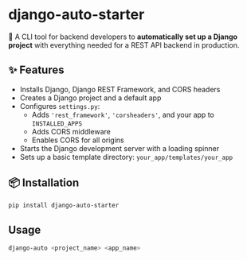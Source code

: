 # django-auto-starter

🚀 A CLI tool for backend developers to **automatically set up a Django project** with everything needed for a REST API backend in production.

## ✨ Features

- Installs Django, Django REST Framework, and CORS headers
- Creates a Django project and a default app
- Configures `settings.py`:
  - Adds `'rest_framework'`, `'corsheaders'`, and your app to `INSTALLED_APPS`
  - Adds CORS middleware
  - Enables CORS for all origins
- Starts the Django development server with a loading spinner
- Sets up a basic template directory: `your_app/templates/your_app`

## 📦 Installation

```bash
pip install django-auto-starter
```

##  Usage

```bash
django-auto <project_name> <app_name>
```
